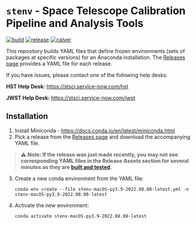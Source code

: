 # `stenv` - Space Telescope Calibration Pipeline and Analysis Tools

[![build](https://github.com/spacetelescope/stenv/actions/workflows/build.yml/badge.svg)](https://github.com/spacetelescope/stenv/actions/workflows/build.yml)
[![release](https://img.shields.io/github/v/release/spacetelescope/stenv)](https://github.com/spacetelescope/stenv/releases)
[![calver](https://img.shields.io/badge/calver-YYYY.0M.0D-22bfda.svg)](https://calver.org)

This repository builds YAML files that define frozen environments (sets of packages at specific versions) for an
Anaconda installation. The [Releases page](https://github.com/spacetelescope/stenv/releases) provides a YAML file for
each release.

If you have issues, please contact one of the following help desks:

**HST Help Desk:** https://stsci.service-now.com/hst

**JWST Help Desk:** https://stsci.service-now.com/jwst

## Installation

1. Install Miniconda - https://docs.conda.io/en/latest/miniconda.html
2. Pick a release from the [Releases page](https://github.com/spacetelescope/stenv/releases)
   and download the accompanying YAML file.

> :warning: **Note: If the release was just made recently, you may not see corresponding YAML files in the Release
Assets section for several minutes as they
are [built and tested](https://github.com/spacetelescope/stenv/actions/workflows/build.yml).**

3. Create a new conda environment from the YAML file:
   ```shell
   conda env create --file stenv-macOS-py3.9-2022.08.08-latest.yml -n stenv-macOS-py3.9-2022.08.08-latest
   ```
4. Activate the new environment:
   ```shell
   conda activate stenv-macOS-py3.9-2022.08.08-latest
   ```
